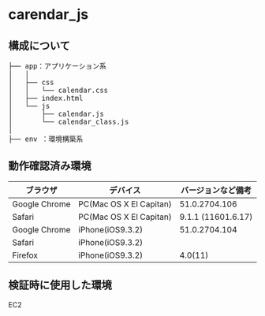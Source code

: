 # carendar_js

## 構成について

<pre>
├── app：アプリケーション系
│   │  
│   ├── css
│   │   └── calendar.css
│   ├── index.html
│   └── js
│       ├── calendar.js
│       └── calendar_class.js
│  
├── env ：環境構築系
</pre>

## 動作確認済み環境

| ブラウザ        | デバイス          | バージョンなど備考 |
| --------------- |---------------| -------------------- |
| Google Chrome | PC(Mac OS X El Capitan) |  51.0.2704.106 |
| Safari | PC(Mac OS X El Capitan) | 9.1.1 (11601.6.17) |
| Google Chrome | iPhone(iOS9.3.2) |  51.0.2704.104 |
| Safari | iPhone(iOS9.3.2) |  |
| Firefox | iPhone(iOS9.3.2) |  4.0(11) |

## 検証時に使用した環境

EC2
